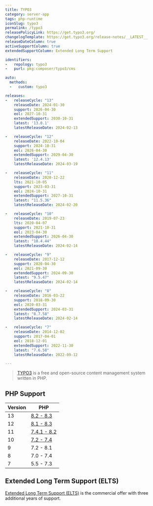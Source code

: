 ```yaml
---
title: TYPO3
category: server-app
tags: php-runtime
iconSlug: typo3
permalink: /typo3
releasePolicyLink: https://get.typo3.org/
changelogTemplate: https://get.typo3.org/release-notes/__LATEST__
releaseDateColumn: true
activeSupportColumn: true
extendedSupportColumn: Extended Long Term Support

identifiers:
-   repology: typo3
-   purl: pkg:composer/typo3/cms

auto:
  methods:
  -   custom: typo3

releases:
-   releaseCycle: "13"
    releaseDate: 2024-01-30
    support: 2026-04-30
    eol: 2027-10-31
    extendedSupport: 2030-10-31
    latest: '13.0.1'
    latestReleaseDate: 2024-02-13

-   releaseCycle: "12"
    releaseDate: 2022-10-04
    support: 2024-10-31
    eol: 2026-04-30
    extendedSupport: 2029-04-30
    latest: '12.4.13'
    latestReleaseDate: 2024-03-19

-   releaseCycle: "11"
    releaseDate: 2020-12-22
    lts: 2021-10-05
    support: 2023-03-31
    eol: 2024-10-31
    extendedSupport: 2027-10-31
    latest: "11.5.36"
    latestReleaseDate: 2024-02-20

-   releaseCycle: "10"
    releaseDate: 2019-07-23
    lts: 2020-04-07
    support: 2021-10-31
    eol: 2023-04-30
    extendedSupport: 2026-04-30
    latest: "10.4.44"
    latestReleaseDate: 2024-02-14

-   releaseCycle: "9"
    releaseDate: 2017-12-12
    support: 2020-04-30
    eol: 2021-09-30
    extendedSupport: 2024-09-30
    latest: "9.5.47"
    latestReleaseDate: 2024-02-14

-   releaseCycle: "8"
    releaseDate: 2016-03-22
    support: 2018-09-30
    eol: 2020-03-31
    extendedSupport: 2024-03-31
    latest: "8.7.58"
    latestReleaseDate: 2024-02-14

-   releaseCycle: "7"
    releaseDate: 2014-12-02
    support: 2017-04-01
    eol: 2018-12-01
    extendedSupport: 2022-11-30
    latest: "7.6.58"
    latestReleaseDate: 2022-09-12

---
```


> [TYPO3](https://typo3.org/) is a free and open-source content management system written in PHP.


## PHP Support

| Version | PHP                                                                 |
|---------|---------------------------------------------------------------------|
| 13      | [8.2 - 8.3](https://get.typo3.org/version/13#system-requirements)   |
| 12      | [8.1 - 8.3](https://get.typo3.org/version/12#system-requirements)   |
| 11      | [7.4.1 - 8.2](https://get.typo3.org/version/11#system-requirements) |
| 10      | [7.2 - 7.4](https://get.typo3.org/version/10#system-requirements)   |
| 9       | 7.2 - 8.1                                                           |
| 8       | 7.0 - 7.4                                                           |
| 7       | 5.5 - 7.3                                                           |

## Extended Long Term Support (ELTS)

[Extended Long Term Support (ELTS)](https://typo3.com/services/extended-support-elts) is the
commercial offer with three additional years of support.
